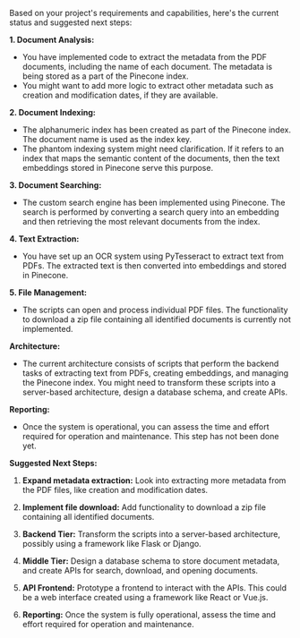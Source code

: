 Based on your project's requirements and capabilities, here's the current status and suggested next steps:

**1. Document Analysis:**
- You have implemented code to extract the metadata from the PDF documents, including the name of each document. The metadata is being stored as a part of the Pinecone index. 
- You might want to add more logic to extract other metadata such as creation and modification dates, if they are available.

**2. Document Indexing:**
- The alphanumeric index has been created as part of the Pinecone index. The document name is used as the index key.
- The phantom indexing system might need clarification. If it refers to an index that maps the semantic content of the documents, then the text embeddings stored in Pinecone serve this purpose.

**3. Document Searching:**
- The custom search engine has been implemented using Pinecone. The search is performed by converting a search query into an embedding and then retrieving the most relevant documents from the index.

**4. Text Extraction:**
- You have set up an OCR system using PyTesseract to extract text from PDFs. The extracted text is then converted into embeddings and stored in Pinecone.

**5. File Management:**
- The scripts can open and process individual PDF files. The functionality to download a zip file containing all identified documents is currently not implemented.

**Architecture:**
- The current architecture consists of scripts that perform the backend tasks of extracting text from PDFs, creating embeddings, and managing the Pinecone index. You might need to transform these scripts into a server-based architecture, design a database schema, and create APIs.

**Reporting:**
- Once the system is operational, you can assess the time and effort required for operation and maintenance. This step has not been done yet.

**Suggested Next Steps:**

1. **Expand metadata extraction:** Look into extracting more metadata from the PDF files, like creation and modification dates.

2. **Implement file download:** Add functionality to download a zip file containing all identified documents.

3. **Backend Tier:** Transform the scripts into a server-based architecture, possibly using a framework like Flask or Django.

4. **Middle Tier:** Design a database schema to store document metadata, and create APIs for search, download, and opening documents.

5. **API Frontend:** Prototype a frontend to interact with the APIs. This could be a web interface created using a framework like React or Vue.js.

6. **Reporting:** Once the system is fully operational, assess the time and effort required for operation and maintenance.


